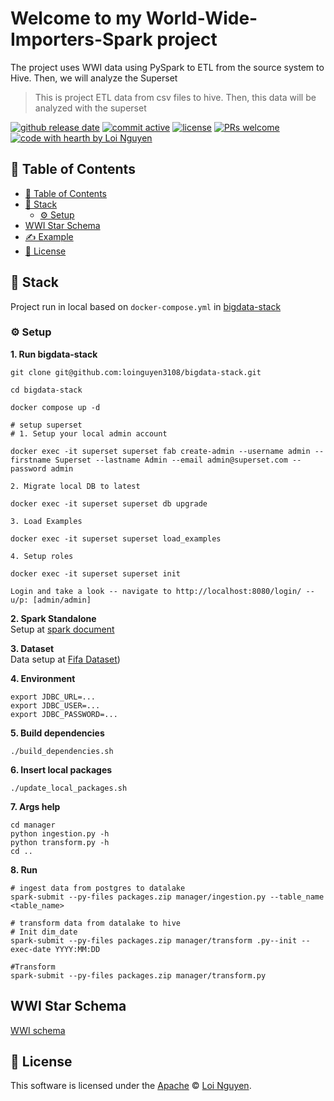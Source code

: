 # Welcome to my World-Wide-Importers-Spark project
The project uses WWI data using PySpark to ETL from the source system to Hive. Then, we will analyze the Superset

> This is project ETL data from csv files to hive. Then, this data will be analyzed with the superset

[![github release date](https://img.shields.io/github/release-date/loinguyen3108/Wide-World-Importers-Spark)](https://github.com/loinguyen3108/Wide-World-Importers-Spark/releases/tag/Latest) [![commit active](https://img.shields.io/github/commit-activity/w/loinguyen3108/Wide-World-Importers-Spark)](https://github.com/loinguyen3108/Wide-World-Importers-Spark/commit/main) [![license](https://img.shields.io/badge/license-Apache-blue)](https://github.com/nhn/tui.editor/blob/master/LICENSE) [![PRs welcome](https://img.shields.io/badge/PRs-welcome-ff69b4.svg)](https://github.com/loinguyen3108/Wide-World-Importers-Spark/issues) [![code with hearth by Loi Nguyen](https://img.shields.io/badge/DE-Loi%20Nguyen-orange)](https://github.com/loinguyen3108)

## 🚩 Table of Contents
- [🚩 Table of Contents](#-table-of-contents)
- [🎨 Stack](#-stack)
  - [⚙️ Setup](#️-setup)
- [WWI Star Schema](#wwi-star-schema)
- [✍️ Example](#️-example)
- [📜 License](#-license)

## 🎨 Stack

Project run in local based on `docker-compose.yml` in [bigdata-stack](https://github.com/loinguyen3108/bigdata-stack)

### ⚙️ Setup

**1. Run bigdata-stack**
```
git clone git@github.com:loinguyen3108/bigdata-stack.git

cd bigdata-stack

docker compose up -d

# setup superset
# 1. Setup your local admin account

docker exec -it superset superset fab create-admin --username admin --firstname Superset --lastname Admin --email admin@superset.com --password admin

2. Migrate local DB to latest

docker exec -it superset superset db upgrade

3. Load Examples

docker exec -it superset superset load_examples

4. Setup roles

docker exec -it superset superset init

Login and take a look -- navigate to http://localhost:8080/login/ -- u/p: [admin/admin]
```

**2. Spark Standalone**  
Setup at [spark document](https://spark.apache.org/docs/latest/spark-standalone.html)

**3. Dataset**  
Data setup at [Fifa Dataset](https://learn.microsoft.com/en-us/sql/linux/tutorial-restore-backup-in-sql-server-container?view=sql-server-ver16))

**4. Environment**
```
export JDBC_URL=...
export JDBC_USER=...
export JDBC_PASSWORD=...
```

**5. Build dependencies**
```
./build_dependencies.sh
```

**6. Insert local packages**
```
./update_local_packages.sh
```

**7. Args help**
```
cd manager
python ingestion.py -h
python transform.py -h
cd ..
```

**8. Run**
```
# ingest data from postgres to datalake
spark-submit --py-files packages.zip manager/ingestion.py --table_name <table_name>

# transform data from datalake to hive
# Init dim_date
spark-submit --py-files packages.zip manager/transform .py--init --exec-date YYYY:MM:DD

#Transform
spark-submit --py-files packages.zip manager/transform.py
```

## WWI Star Schema
[WWI schema](https://drive.google.com/file/d/14JUyZdbpfdqgfxSIj0fBvxGwYPuAEpEc/view?usp=sharing)

## 📜 License

This software is licensed under the [Apache](https://github.com/loinguyen3108/dvdrental-etl/blob/master/LICENSE) © [Loi Nguyen](https://github.com/loinguyen3108).
